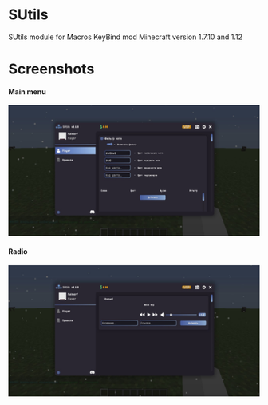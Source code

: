 # SUtils
SUtils module for Macros KeyBind mod Minecraft version 1.7.10 and 1.12

# Screenshots
#### Main menu
![](https://github.com/FalmerF/SUtils/blob/main/screenshot-1.jpg)

#### Radio
![](https://github.com/FalmerF/SUtils/blob/main/screenshot-2.jpg)
